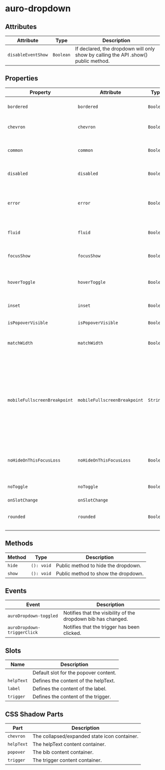 # auro-dropdown

## Attributes

| Attribute          | Type        | Description                                      |
|--------------------|-------------|--------------------------------------------------|
| `disableEventShow` | ` Boolean ` | If declared, the dropdown will only show by calling the API .show() public method. |

## Properties

| Property                     | Attribute                    | Type        | Default | Description                                      |
|------------------------------|------------------------------|-------------|---------|--------------------------------------------------|
| `bordered`                   | `bordered`                   | ` Boolean ` |         | If declared, applies a border around the trigger slot. |
| `chevron`                    | `chevron`                    | ` Boolean ` |         | If declared, the dropdown displays a chevron on the right. |
| `common`                     | `common`                     | ` Boolean ` |         | If declared, the dropdown will be styled with the common theme. |
| `disabled`                   | `disabled`                   | ` Boolean ` |         | If declared, the dropdown is not interactive.    |
| `error`                      | `error`                      | ` Boolean ` |         | If declared in combination with `bordered` property or `helpText` slot content, will apply red color to both. |
| `fluid`                      | `fluid`                      | `Boolean`   |         | Makes the trigger to be full width of its parent container. |
| `focusShow`                  | `focusShow`                  | ` Boolean ` |         | If declared, the bib will display when focus is applied to the trigger. |
| `hoverToggle`                | `hoverToggle`                | ` Boolean ` |         | If declared, the trigger will toggle the dropdown on mouseover/mouseout. |
| `inset`                      | `inset`                      | ` Boolean ` |         | If declared, will apply padding around trigger slot content. |
| `isPopoverVisible`           | `isPopoverVisible`           | ` Boolean ` | false   | If true, the dropdown bib is displayed.          |
| `matchWidth`                 | `matchWidth`                 | ` Boolean ` | false   | If declared, the popover and trigger will be set to the same width. |
| `mobileFullscreenBreakpoint` | `mobileFullscreenBreakpoint` | ` String `  |         | Defines the screen size breakpoint (`lg`, `md`, `sm`, or `xs`) at which the dropdown switches to fullscreen mode on mobile. When expanded, the dropdown will automatically display in fullscreen mode if the screen size is equal to or smaller than the selected breakpoint. |
| `noHideOnThisFocusLoss`      | `noHideOnThisFocusLoss`      | ` Boolean ` | false   | If declared, the dropdown will not hide when moving focus outside the element. |
| `noToggle`                   | `noToggle`                   | ` Boolean ` |         | If declared, the trigger will only show the dropdown bib. |
| `onSlotChange`               | `onSlotChange`               |             |         |                                                  |
| `rounded`                    | `rounded`                    | ` Boolean ` |         | If declared, will apply border-radius to trigger and default slots. |

## Methods

| Method | Type       | Description                         |
|--------|------------|-------------------------------------|
| `hide` | `(): void` | Public method to hide the dropdown. |
| `show` | `(): void` | Public method to show the dropdown. |

## Events

| Event                       | Description                                      |
|-----------------------------|--------------------------------------------------|
| `auroDropdown-toggled`      | Notifies that the visibility of the dropdown bib has changed. |
| `auroDropdown-triggerClick` | Notifies that the trigger has been clicked.      |

## Slots

| Name       | Description                           |
|------------|---------------------------------------|
|            | Default slot for the popover content. |
| `helpText` | Defines the content of the helpText.  |
| `label`    | Defines the content of the label.     |
| `trigger`  | Defines the content of the trigger.   |

## CSS Shadow Parts

| Part       | Description                                  |
|------------|----------------------------------------------|
| `chevron`  | The collapsed/expanded state icon container. |
| `helpText` | The helpText content container.              |
| `popover`  | The bib content container.                   |
| `trigger`  | The trigger content container.               |
